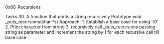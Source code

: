 0x08-Recursions

Tasks
#0. A function that prints a string recursively
   Prototype:void _puts_recursions(char *s) 
    Approach:
    1. Establish a base case for using '\0'
    2. Print character from string
    3. recursively call _puts_recursions passing string as parameter and increment the string by 1 for each recursive call till base case
